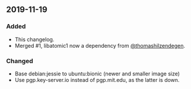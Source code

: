 
## 2019-11-19

### Added
- This changelog.
- Merged #1, libatomic1 now a dependency from [@thomashilzendegen](https://github.com/thomashilzendegen).

### Changed
- Base debian:jessie to ubuntu:bionic (newer and smaller image size) 
- Use pgp.key-server.io instead of pgp.mit.edu, as the latter is down.
